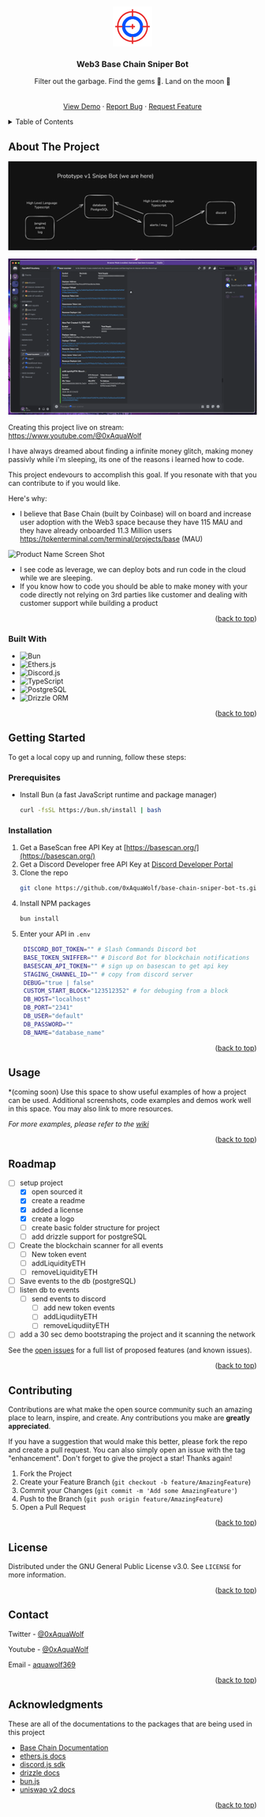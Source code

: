 <!-- Improved compatibility of back to top link: See: https://github.com/othneildrew/Best-README-Template/pull/73 -->
<a id="readme-top"></a>
<!--
*** Thanks for checking out the Best-README-Template. If you have a suggestion
*** that would make this better, please fork the repo and create a pull request
*** or simply open an issue with the tag "enhancement".
*** Don't forget to give the project a star!
*** Thanks again! Now go create something AMAZING! :D
-->



<!-- PROJECT SHIELDS -->
<!--
*** I'm using markdown "reference style" links for readability.
*** Reference links are enclosed in brackets [ ] instead of parentheses ( ).
*** See the bottom of this document for the declaration of the reference variables
*** for contributors-url, forks-url, etc. This is an optional, concise syntax you may use.
*** https://www.markdownguide.org/basic-syntax/#reference-style-links
-->


<!-- PROJECT LOGO -->
<br />
<div align="center">
  <a href="">
    <img src="images/base-chain-sniper-bot-logo.png" alt="Logo" width="80" height="80">
  </a>

  <h3 align="center">Web3 Base Chain Sniper Bot</h3>

  <p align="center">
    Filter out the garbage. Find the gems 💎. Land on the moon 🚀
    <br />
    <!-- <a href="https://github.com/othneildrew/Best-README-Template"><strong>Explore the docs »</strong></a> -->
    <br />
    <br />
    <a href="">View Demo</a>
    ·
    <a href="https://github.com/0xAquaWolf/base-chain-sniper-bot-ts/issues">Report Bug</a>
    ·
    <a href="https://github.com/0xAquaWolf/base-chain-sniper-bot-ts/issues">Request Feature</a>
  </p>
</div>



<!-- TABLE OF CONTENTS -->
<details>
  <summary>Table of Contents</summary>
  <ol>
    <li>
      <a href="#about-the-project">About The Project</a>
      <ul>
        <li><a href="#built-with">Built With</a></li>
      </ul>
    </li>
    <li>
      <a href="#getting-started">Getting Started</a>
      <ul>
        <li><a href="#prerequisites">Prerequisites</a></li>
        <li><a href="#installation">Installation</a></li>
      </ul>
    </li>
    <li><a href="#usage">Usage</a></li>
    <li><a href="#roadmap">Roadmap</a></li>
    <li><a href="#contributing">Contributing</a></li>
    <li><a href="#license">License</a></li>
    <li><a href="#contact">Contact</a></li>
    <li><a href="#acknowledgments">Acknowledgments</a></li>
  </ol>
</details>



<!-- ABOUT THE PROJECT -->
## About The Project

![mvp-prototype-idea](images/mvp-prototype-idea.png)

![product-screenshot](images/screenshot.png)

Creating this project live on stream: https://www.youtube.com/@0xAquaWolf

I have always dreamed about finding a infinite money glitch, making money passivly while i'm sleeping, its one of the reasons i learned how to code. 

This project endevours to accomplish this goal. If you resonate with that you can contribute to if you would like.

Here's why:
* I believe that Base Chain (built by Coinbase) will on board and increase user adoption with the Web3 space because they have 115 MAU and they have already onboarded 11.3 Million users
https://tokenterminal.com/terminal/projects/base (MAU)

![Product Name Screen Shot](https://pbs.twimg.com/media/GRuvMo7WgAA5Zfa?format=jpg&name=medium)
* I see code as leverage, we can deploy bots and run code in the cloud while we are sleeping.
* If you know how to code you should be able to make money with your code directly not relying on 3rd parties like customer and dealing with customer support while building a product

<p align="right">(<a href="#readme-top">back to top</a>)</p>

### Built With

* ![Bun](https://img.shields.io/badge/Bun-%23000000.svg?style=for-the-badge&logo=bun&logoColor=white)
* ![Ethers.js](https://img.shields.io/badge/Ethers.js-2535a0?style=for-the-badge&logo=ethereum&logoColor=white)
* ![Discord.js](https://img.shields.io/badge/Discord.js-%237289DA.svg?style=for-the-badge&logo=discord&logoColor=white)
* ![TypeScript](https://img.shields.io/badge/TypeScript-007ACC?style=for-the-badge&logo=typescript&logoColor=white)
* ![PostgreSQL](https://img.shields.io/badge/PostgreSQL-316192?style=for-the-badge&logo=postgresql&logoColor=white)
* ![Drizzle ORM](https://img.shields.io/badge/Drizzle_ORM-00A95C?style=for-the-badge&logo=drizzle&logoColor=white)

<p align="right">(<a href="#readme-top">back to top</a>)</p>



<!-- GETTING STARTED -->
## Getting Started

To get a local copy up and running, follow these steps:

### Prerequisites

* Install Bun (a fast JavaScript runtime and package manager)
  ```sh
  curl -fsSL https://bun.sh/install | bash
  ```

### Installation


1. Get a BaseScan free API Key at [https://basescan.org/](https://basescan.org/)
2. Get a Discord Developer free API Key at [Discord Developer Portal](https://discord.com/developers/)
2. Clone the repo
   ```sh
   git clone https://github.com/0xAquaWolf/base-chain-sniper-bot-ts.git
   ```
3. Install NPM packages
   ```sh
   bun install
   ```
4. Enter your API in `.env`
   ```bash
    DISCORD_BOT_TOKEN="" # Slash Commands Discord bot
    BASE_TOKEN_SNIFFER="" # Discord Bot for blockchain notifications
    BASESCAN_API_TOKEN="" # sign up on basescan to get api key
    STAGING_CHANNEL_ID="" # copy from discord server
    DEBUG="true | false"
    CUSTOM_START_BLOCK="123512352" # for debuging from a block
    DB_HOST="localhost"
    DB_PORT="2341"
    DB_USER="default"
    DB_PASSWORD=""
    DB_NAME="database_name"
   ```
<p align="right">(<a href="#readme-top">back to top</a>)</p>

<!-- USAGE EXAMPLES -->
## Usage
*(coming soon)
Use this space to show useful examples of how a project can be used. Additional screenshots, code examples and demos work well in this space. You may also link to more resources.

_For more examples, please refer to the [wiki](https://github.com/0xAquaWolf/base-chain-sniper-bot-ts/wiki)_

<p align="right">(<a href="#readme-top">back to top</a>)</p>



<!-- ROADMAP -->
## Roadmap

- [ ] setup project
	- [x] open sourced it
	- [x] create a readme 
	- [x] added a license
	- [x] create a logo
	- [ ] create basic folder structure for project
	- [ ] add drizzle support for postgreSQL
- [ ] Create the blockchain scanner for all events
	- [ ] New token event
	- [ ] addLiquidityETH
	- [ ] removeLiquidityETH
- [ ] Save events to the db (postgreSQL)
- [ ] listen db to events
	- [ ] send events to discord
        - [ ] add new token events
        - [ ] addLiqudiityETH
        - [ ] removeLiqudiityETH
- [ ] add a 30 sec demo bootstraping the project and it scanning the network

See the [open issues](https://github.com/0xAquaWolf/base-chain-sniper-bot-ts/issues) for a full list of proposed features (and known issues).

<p align="right">(<a href="#readme-top">back to top</a>)</p>



<!-- CONTRIBUTING -->
## Contributing

Contributions are what make the open source community such an amazing place to learn, inspire, and create. Any contributions you make are **greatly appreciated**.

If you have a suggestion that would make this better, please fork the repo and create a pull request. You can also simply open an issue with the tag "enhancement".
Don't forget to give the project a star! Thanks again!

1. Fork the Project
2. Create your Feature Branch (`git checkout -b feature/AmazingFeature`)
3. Commit your Changes (`git commit -m 'Add some AmazingFeature'`)
4. Push to the Branch (`git push origin feature/AmazingFeature`)
5. Open a Pull Request

<p align="right">(<a href="#readme-top">back to top</a>)</p>



<!-- LICENSE -->
## License

Distributed under the GNU General Public License v3.0. See `LICENSE` for more information.

<p align="right">(<a href="#readme-top">back to top</a>)</p>

<!-- CONTACT -->
## Contact

Twitter - [@0xAquaWolf](https://x.com/0xAquaWolf)

Youtube - [@0xAquaWolf](https://www.youtube.com/@0xAquaWolf)

Email - [aquawolf369](mailto:aquawolf369@gmail.com)

<p align="right">(<a href="#readme-top">back to top</a>)</p>

<!-- ACKNOWLEDGMENTS -->
## Acknowledgments
These are all of the documentations to the packages that are being used in this project

- [Base Chain Documentation](https://docs.base.org/)
- [ethers.js docs](https://docs.ethers.org/v5/)
- [discord.js sdk](https://discord.js.org/docs/packages/discord.js/14.15.3)
- [drizzle docs](https://orm.drizzle.team/docs/overview)
- [bun.js](https://bun.sh/docs)
- [uniswap v2 docs](https://docs.uniswap.org/contracts/v2/overview)


<!-- * [Choose an Open Source License](https://choosealicense.com) -->

<p align="right">(<a href="#readme-top">back to top</a>)</p>

